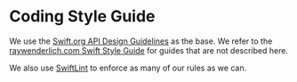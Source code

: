 # Coding Style Guide

We use the [Swift.org API Design Guidelines](https://swift.org/documentation/api-design-guidelines/) as the base. We refer to the [raywenderlich.com Swift Style Guide](https://github.com/raywenderlich/swift-style-guide/) for guides that are not described here.

We also use [SwiftLint](https://github.com/realm/SwiftLint) to enforce as many of our rules as we can. 
